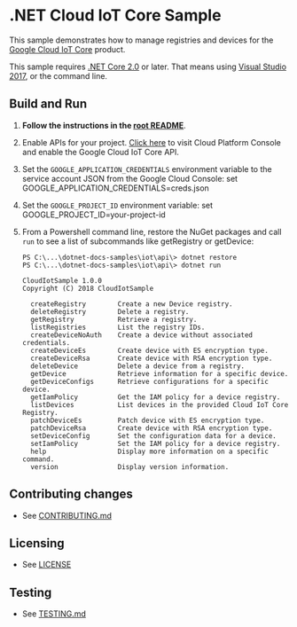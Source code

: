 # .NET Cloud IoT Core Sample

This sample demonstrates how to manage registries and devices for the
[Google Cloud IoT Core](https://cloud.google.com/iot-core/docs) product.

This sample requires [.NET Core 2.0](https://www.microsoft.com/net/core) or
later.  That means using [Visual Studio 2017](https://www.visualstudio.com/),
or the command line.

## Build and Run

1.  **Follow the instructions in the [root README](../../README.md)**.

2.  Enable APIs for your project.
    [Click here](https://console.cloud.google.com/flows/enableapi?apiid=cloudiot.googleapis.com&showconfirmation=true)
    to visit Cloud Platform Console and enable the Google Cloud IoT Core API.

3. Set the `GOOGLE_APPLICATION_CREDENTIALS` environment variable to the
service account JSON from the Google Cloud Console:
    set GOOGLE_APPLICATION_CREDENTIALS=creds.json

4. Set the `GOOGLE_PROJECT_ID` environment variable:
    set GOOGLE_PROJECT_ID=your-project-id

9.  From a Powershell command line, restore the NuGet packages and call
`run` to see a list of subcommands like getRegistry or getDevice:
    ```
    PS C:\...\dotnet-docs-samples\iot\api\> dotnet restore
    PS C:\...\dotnet-docs-samples\iot\api\> dotnet run

    CloudIotSample 1.0.0
    Copyright (C) 2018 CloudIotSample

      createRegistry        Create a new Device registry.
      deleteRegistry        Delete a registry.
      getRegistry           Retrieve a registry.
      listRegistries        List the registry IDs.
      createDeviceNoAuth    Create a device without associated credentials.
      createDeviceEs        Create device with ES encryption type.
      createDeviceRsa       Create device with RSA encryption type.
      deleteDevice          Delete a device from a registry.
      getDevice             Retrieve information for a specific device.
      getDeviceConfigs      Retrieve configurations for a specific device.
      getIamPolicy          Get the IAM policy for a device registry.
      listDevices           List devices in the provided Cloud IoT Core Registry.
      patchDeviceEs         Patch device with ES encryption type.
      patchDeviceRsa        Create device with RSA encryption type.
      setDeviceConfig       Set the configuration data for a device.
      setIamPolicy          Set the IAM policy for a device registry.
      help                  Display more information on a specific command.
      version               Display version information.
    ```

## Contributing changes

* See [CONTRIBUTING.md](../../CONTRIBUTING.md)

## Licensing

* See [LICENSE](../../LICENSE)

## Testing

* See [TESTING.md](../../TESTING.md)

